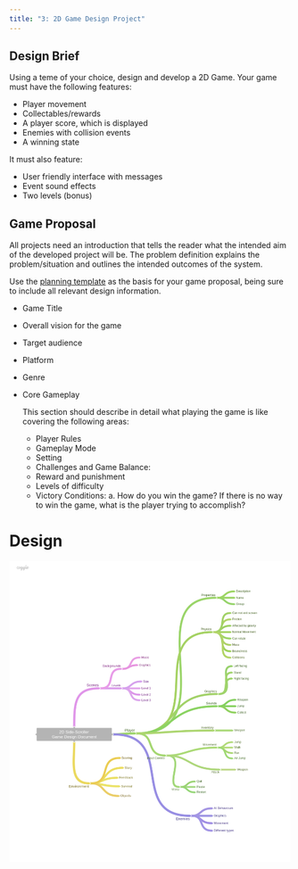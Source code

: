 ```yaml
---
title: "3: 2D Game Design Project"
---
```


## Design Brief
Using a teme of your choice, design and develop a 2D Game. Your game must have the following features:

- Player movement
- Collectables/rewards
- A player score, which is displayed
- Enemies with collision events
- A winning state

It must also feature:
- User friendly interface with messages
- Event sound effects
- Two levels (bonus)

## Game Proposal
All projects need an introduction that tells the reader what the intended aim of the developed project will be. The problem definition explains the problem/situation and outlines the intended outcomes of the system.

Use the [planning template](AppPlanning.docx) as the basis for your game proposal, being sure to include all relevant design information.

- Game Title
- Overall vision for the game
- Target audience
- Platform
- Genre
- Core Gameplay
    
    This section should describe in detail what playing the game is like covering the following areas:
	- Player Rules 
	- Gameplay Mode 
	- Setting 
	- Challenges and Game Balance: 
	- Reward and punishment 
	- Levels of difficulty
	- Victory Conditions: a. How do you win the game? If there is no way to win the game, what is the player trying to accomplish?


# Design

![](gddCoggle.png)